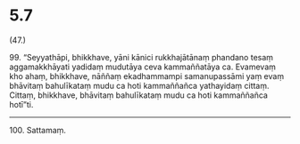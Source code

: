 # 5.7

(47.)

99\. “Seyyathāpi, bhikkhave, yāni kānici rukkhajātānaṃ phandano tesaṃ aggamakkhāyati yadidaṃ mudutāya ceva kammaññatāya ca. Evamevaṃ kho ahaṃ, bhikkhave, nāññaṃ ekadhammampi samanupassāmi yaṃ evaṃ bhāvitaṃ bahulīkataṃ mudu ca hoti kammaññañca yathayidaṃ cittaṃ. Cittaṃ, bhikkhave, bhāvitaṃ bahulīkataṃ mudu ca hoti kammaññañca hotī”ti.

---

100\. Sattamaṃ.
